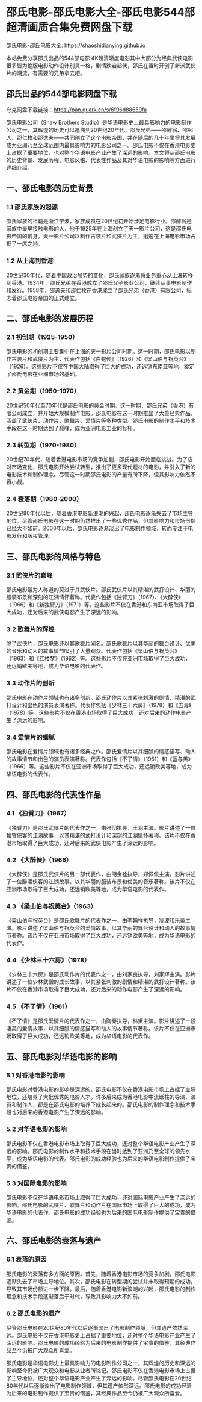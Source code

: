 # 邵氏电影-邵氏电影大全-邵氏电影544部超清画质合集免费网盘下载

邵氏电影-邵氏电影大全: <https://shaoshidianying.github.io>

本站免费分享邵氏出品的544部电影 4K超清晰度电影其中大部分为经典武侠电影很多皆为绝版电影动作设计别具一格，剧情跌宕起伏，邵氏在当时开创了新派武侠片的潮流，有需要的兄弟拿去吧。

## 邵氏出品的544部电影网盘下载

夸克网盘下载链接：https://pan.quark.cn/s/6f96d88659fa

邵氏电影公司（Shaw Brothers Studio）是华语电影史上最具影响力的电影制作公司之一，其辉煌的历史可以追溯到20世纪20年代。邵氏兄弟——邵醉翁、邵邨人、邵仁枚和邵逸夫——共同创立了这个电影帝国，并在随后的几十年里将其发展成为亚洲乃至全球范围内最具影响力的电影公司之一。邵氏电影不仅在香港电影史上占据了重要地位，也对整个华语电影产业产生了深远的影响。本文将从邵氏电影的历史背景、发展历程、电影风格、代表性作品及其对华语电影的影响等方面进行详细介绍。

## 一、邵氏电影的历史背景

### 1.1 邵氏家族的起源

邵氏家族的祖籍是浙江宁波，家族成员在20世纪初开始涉足电影行业。邵醉翁是家族中最早接触电影的人，他于1925年在上海创立了天一影片公司，这是邵氏电影帝国的前身。天一影片公司以制作古装片和武侠片为主，迅速在上海电影市场占据了一席之地。

### 1.2 从上海到香港

20世纪30年代，随着中国政治局势的变化，邵氏家族逐渐将业务重心从上海转移到香港。1934年，邵氏兄弟在香港成立了邵氏父子影业公司，继续从事电影制作和发行。1958年，邵逸夫和邵仁枚在香港成立了邵氏兄弟（香港）有限公司，标志着邵氏电影帝国的正式建立。

## 二、邵氏电影的发展历程

### 2.1 初创期（1925-1950）

邵氏电影的初创期主要集中在上海的天一影片公司时期。这一时期，邵氏电影以制作古装片和武侠片为主，代表作包括《白蛇传》（1926）和《梁山伯与祝英台》（1926）。这些影片不仅在中国大陆取得了巨大的成功，还远销东南亚等地，奠定了邵氏电影在亚洲市场的基础。

### 2.2 黄金期（1950-1970）

20世纪50年代至70年代是邵氏电影的黄金时期。这一时期，邵氏兄弟（香港）有限公司成立，并开始大规模制作电影。邵氏电影在这一时期推出了大量经典作品，涵盖了武侠片、动作片、歌舞片、爱情片等多种类型。邵氏电影的制作水平和技术手段在这一时期达到了巅峰，成为亚洲电影工业的标杆。

### 2.3 转型期（1970-1980）

20世纪70年代，随着香港电影市场的竞争加剧，邵氏电影开始面临挑战。为了应对市场变化，邵氏电影开始尝试转型，推出了更多现代题材的电影，并引入了新的电影技术和制作理念。尽管这一时期邵氏电影的产量有所下降，但其影响力依然不容小觑。

### 2.4 衰落期（1980-2000）

20世纪80年代以后，随着香港电影新浪潮的兴起，邵氏电影逐渐失去了市场主导地位。尽管邵氏电影在这一时期仍然推出了一些优秀作品，但其影响力和市场份额已经大不如前。2000年以后，邵氏电影逐渐淡出了电影制作领域，转而专注于电影发行和版权管理。

## 三、邵氏电影的风格与特色

### 3.1 武侠片的巅峰

邵氏电影最为人称道的莫过于其武侠片。邵氏武侠片以其精湛的武打设计、华丽的服装布景和深刻的江湖情怀著称。代表作包括《独臂刀》（1967）、《大醉侠》（1966）和《新独臂刀》（1971）等。这些影片不仅在香港和东南亚市场取得了巨大成功，还对后来的武侠电影产生了深远的影响。

### 3.2 歌舞片的辉煌

除了武侠片，邵氏电影还以其歌舞片闻名。邵氏歌舞片以其华丽的舞台设计、优美的音乐和动人的故事情节吸引了大量观众。代表作包括《梁山伯与祝英台》（1963）和《红楼梦》（1962）等。这些影片不仅在亚洲市场取得了巨大成功，还远销欧美等地，成为华语电影的代表作。

### 3.3 动作片的创新

邵氏电影在动作片领域也有诸多创新。邵氏动作片以其紧张刺激的剧情、精湛的武打设计和出色的演员表演著称。代表作包括《少林三十六房》（1978）和《五毒》（1978）等。这些影片不仅在香港市场取得了巨大成功，还对后来的动作电影产生了深远的影响。

### 3.4 爱情片的细腻

邵氏电影在爱情片领域也有诸多经典之作。邵氏爱情片以其细腻的情感描写、动人的故事情节和出色的演员表演著称。代表作包括《不了情》（1961）和《蓝与黑》（1966）等。这些影片不仅在亚洲市场取得了巨大成功，还远销欧美等地，成为华语电影的代表作。

## 四、邵氏电影的代表性作品

### 4.1 《独臂刀》（1967）

《独臂刀》是邵氏武侠片的代表作之一，由张彻执导，王羽主演。影片讲述了一位独臂侠客的江湖故事，以其精湛的武打设计和深刻的江湖情怀著称。该片不仅在香港市场取得了巨大成功，还对后来的武侠电影产生了深远的影响。

### 4.2 《大醉侠》（1966）

《大醉侠》是邵氏武侠片的另一部代表作，由胡金铨执导，郑佩佩主演。影片讲述了一位醉酒侠客的江湖故事，以其华丽的服装布景和优美的音乐著称。该片不仅在亚洲市场取得了巨大成功，还远销欧美等地，成为华语电影的代表作。

### 4.3 《梁山伯与祝英台》（1963）

《梁山伯与祝英台》是邵氏歌舞片的代表作之一，由李翰祥执导，凌波和乐蒂主演。影片讲述了梁山伯与祝英台的爱情故事，以其华丽的舞台设计和动人的故事情节著称。该片不仅在亚洲市场取得了巨大成功，还远销欧美等地，成为华语电影的代表作。

### 4.4 《少林三十六房》（1978）

《少林三十六房》是邵氏动作片的代表作之一，由刘家良执导，刘家辉主演。影片讲述了一位少林武僧的成长故事，以其紧张刺激的剧情和精湛的武打设计著称。该片不仅在香港市场取得了巨大成功，还对后来的动作电影产生了深远的影响。

### 4.5 《不了情》（1961）

《不了情》是邵氏爱情片的代表作之一，由陶秦执导，林黛主演。影片讲述了一段凄美的爱情故事，以其细腻的情感描写和动人的故事情节著称。该片不仅在亚洲市场取得了巨大成功，还远销欧美等地，成为华语电影的代表作。

## 五、邵氏电影对华语电影的影响

### 5.1 对香港电影的影响

邵氏电影对香港电影的影响是深远的。邵氏电影不仅在香港电影市场上占据了主导地位，还培养了大批优秀的电影人才。许多后来成为香港电影中流砥柱的导演、演员和制作人，都是在邵氏电影的培养下成长起来的。邵氏电影的制作理念和技术手段也对后来的香港电影产生了深远的影响。

### 5.2 对华语电影的影响

邵氏电影不仅在香港电影市场上取得了巨大成功，还对整个华语电影产业产生了深远的影响。邵氏电影的制作水平和技术手段在当时达到了亚洲乃至全球的领先水平，成为华语电影的代表。邵氏电影的成功经验也为后来的华语电影制作提供了宝贵的借鉴。

### 5.3 对国际电影的影响

邵氏电影不仅在华语电影市场上取得了巨大成功，还对国际电影产业产生了深远的影响。邵氏电影的武侠片、歌舞片和动作片在国际市场上取得了巨大的成功，成为华语电影的代表作。邵氏电影的成功经验也为后来的国际电影制作提供了宝贵的借鉴。

## 六、邵氏电影的衰落与遗产

### 6.1 衰落的原因

邵氏电影的衰落有多方面的原因。首先，随着香港电影市场的竞争加剧，邵氏电影逐渐失去了市场主导地位。其次，邵氏电影在转型期的尝试并未取得预期的成功，导致其市场份额进一步下降。最后，随着香港电影新浪潮的兴起，邵氏电影的制作理念和技术手段逐渐落后于时代，导致其影响力大不如前。

### 6.2 邵氏电影的遗产

尽管邵氏电影在20世纪80年代以后逐渐淡出了电影制作领域，但其遗产依然深远。邵氏电影不仅在香港电影史上占据了重要地位，还对整个华语电影产业产生了深远的影响。邵氏电影的成功经验为后来的电影制作提供了宝贵的借鉴，其经典作品至今仍被广大观众所喜爱。

邵氏电影是华语电影史上最具影响力的电影制作公司之一，其辉煌的历史和深远的影响至今仍被广大观众和电影从业者所铭记。邵氏电影不仅在香港电影市场上占据了主导地位，还对整个华语电影产业产生了深远的影响。尽管邵氏电影在20世纪80年代以后逐渐淡出了电影制作领域，但其遗产依然深远。邵氏电影的成功经验为后来的电影制作提供了宝贵的借鉴，其经典作品至今仍被广大观众所喜爱。